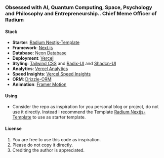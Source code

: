### Obsessed with AI, Quantum Computing, Space, Psychology and Philosophy and Entrepreneurship.. Chief Meme Officer of Radium

#### Stack

- **Starter**: [Radium Nextjs-Template](https://github.com/silver-company/radium/tree/main/templates/nextjs-template)
- **Framework**: [Next.js](https://nextjs.org/)
- **Database**: [Neon Database](https://neon.tech/)
- **Deployment**: [Vercel](https://vercel.com)
- **Styling**: [Tailwind CSS](https://tailwindcss.com) and [Radix-UI](https://radix-ui.com/) and [Shadcn-UI](https://ui.shadcn.com)
- **Analytics**: [Vercel Analytics](https://vercel.com/analytics)
- **Speed Insights**: [Vercel Speed Insights](https://vercel.com/docs/speed-insights)
- **ORM**: [Drizzle-ORM](https://orm.drizzle.team)
- **Animation**: [Framer Motion](https://framer.com/motion)

#### Using

- Consider the repo as inspiration for you personal blog or project, do not use it directly. Instead I recommend the Template [Radium Nextjs-Template](https://github.com/silver-company/radium/tree/main/templates/nextjs-template) to use as starter template.

#### License

1. You are free to use this code as inspiration.
2. Please do not copy it directly.
3. Crediting the author is appreciated.
